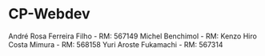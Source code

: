 # CP-Webdev

André Rosa Ferreira Filho - RM: 567149
Michel Benchimol - RM: 
Kenzo Hiro Costa Mimura - RM: 568158
Yuri Aroste Fukamachi - RM: 567314
